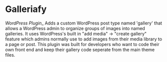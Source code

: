 # Galleriafy
_WordPress Plugin__
Adds a custom WordPress post type named 'gallery' that allows a WordPress admin to organize groups of images into named galleries.  It uses WordPress's built in "add media" -> "create gallery" feature which admins normally use to add images from their media library to a page or post.  This plugin was built for developers who want to code their own front end and keep their gallery code seperate from the main theme files.


